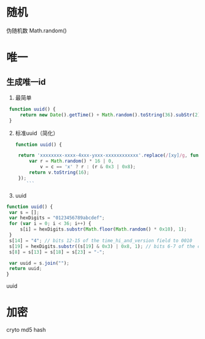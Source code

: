 # 随机

伪随机数
Math.random()

# 唯一

## 生成唯一id

1. 最简单
   

```javascript
 function uuid() {
     return new Date().getTime() + Math.random().toString(36).subStr(2)
 }
```

2. 标准uuid（简化）
   ``` javascript 
   function uuid() {

    return 'xxxxxxxx-xxxx-4xxx-yxxx-xxxxxxxxxxxx'.replace(/[xy]/g, function (c) {
        var r = Math.random() * 16 | 0,
            v = c == 'x' ? r : (r & 0x3 | 0x8);
        return v.toString(16);
    });
       ```

3.  uuid
   ``` javascript
   function uuid() {
    var s = [];
    var hexDigits = "0123456789abcdef";
    for (var i = 0; i < 36; i++) {
        s[i] = hexDigits.substr(Math.floor(Math.random() * 0x10), 1);
    }
    s[14] = "4"; // bits 12-15 of the time_hi_and_version field to 0010
    s[19] = hexDigits.substr((s[19] & 0x3) | 0x8, 1); // bits 6-7 of the clock_seq_hi_and_reserved to 01
    s[8] = s[13] = s[18] = s[23] = "-";

    var uuid = s.join("");
    return uuid;
}
   ```

uuid

# 加密

cryto
md5 hash
